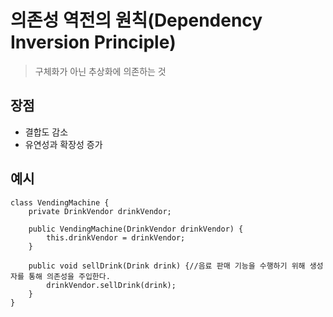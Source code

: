 # 의존성 역전의 원칙(Dependency Inversion Principle)
> 구체화가 아닌 추상화에 의존하는 것

## 장점
- 결합도 감소
- 유연성과 확장성 증가

## 예시
```
class VendingMachine {
    private DrinkVendor drinkVendor;

    public VendingMachine(DrinkVendor drinkVendor) {
        this.drinkVendor = drinkVendor;
    }

    public void sellDrink(Drink drink) {//음료 판매 기능을 수행하기 위해 생성자를 통해 의존성을 주입한다.
        drinkVendor.sellDrink(drink);
    }
} 
```